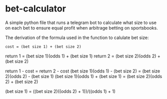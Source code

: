 # bet-calculator
A simple python file that runs a telegram bot to calculate what size to use on each bet to ensure equal profit when arbitrage betting on sportsbooks.

The derivation of the formula used in the function to calulate bet size:

`cost = (bet size 1) + (bet size 2)`

return 1 = (bet size 1)(odds 1) + (bet size 1)
return 2 = (bet size 2)(odds 2) + (bet size 2)

return 1 - cost = return 2 - cost
(bet size 1)(odds 1) - (bet size 2) = (bet size 2)(odds 2) - (bet size 1)
(bet size 1)(odds 1) + (bet size 1) = (bet size 2)(odds 2) + (bet size 2)

(bet size 1) = ((bet size 2)((odds 2) + 1))/((odds 1) + 1)
